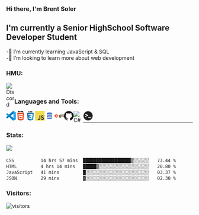 ### Hi there, I'm Brent Soler



## I'm currently a Senior HighSchool Software Developer Student

-🌱 I’m currently learning JavaScript & SQL<br>
-🌱 I’m looking to learn more about web development

### HMU:

[<img align="left" alt="Discord" width="22px" src="https://www.freepnglogos.com/uploads/discord-logo-png/concours-discord-cartes-voeux-fortnite-france-6.png"/>][discord]

<br />

### Languages and Tools:

<img align="left" alt="Visual Studio Code" width="26px" src="https://raw.githubusercontent.com/github/explore/80688e429a7d4ef2fca1e82350fe8e3517d3494d/topics/visual-studio-code/visual-studio-code.png" />
<img align="left" alt="HTML5" width="26px" src="https://raw.githubusercontent.com/github/explore/80688e429a7d4ef2fca1e82350fe8e3517d3494d/topics/html/html.png" />
<img align="left" alt="CSS3" width="26px" src="https://raw.githubusercontent.com/github/explore/80688e429a7d4ef2fca1e82350fe8e3517d3494d/topics/css/css.png" />
<img align="left" alt="JavaScript" width="26px" src="https://raw.githubusercontent.com/github/explore/80688e429a7d4ef2fca1e82350fe8e3517d3494d/topics/javascript/javascript.png" />
<img align="left" alt="SQL" width="26px" src="https://raw.githubusercontent.com/github/explore/80688e429a7d4ef2fca1e82350fe8e3517d3494d/topics/sql/sql.png" />
<img align="left" alt="Git" width="26px" src="https://raw.githubusercontent.com/github/explore/80688e429a7d4ef2fca1e82350fe8e3517d3494d/topics/git/git.png" />
<img align="left" alt="GitHub" width="26px" src="https://raw.githubusercontent.com/github/explore/78df643247d429f6cc873026c0622819ad797942/topics/github/github.png" />
<img align="left" alt="C#" width="26px" src="https://www.freeiconspng.com/uploads/c-logo-icon-18.png" />
<img align="left" alt="Terminal" width="26px" src="https://raw.githubusercontent.com/github/explore/80688e429a7d4ef2fca1e82350fe8e3517d3494d/topics/terminal/terminal.png" />

<br />

---
### Stats:
<img src = "https://github-readme-stats.vercel.app/api?username=BrentSoler&&show_icons=true&title_color=ffffff&icon_color=bb2acf&text_color=daf7dc&bg_color=151515">

<!--START_SECTION:waka-->
```text
CSS          14 hrs 57 mins  ██████████████████▒░░░░░░   73.44 % 
HTML         4 hrs 14 mins   █████▒░░░░░░░░░░░░░░░░░░░   20.80 % 
JavaScript   41 mins         █░░░░░░░░░░░░░░░░░░░░░░░░   03.37 % 
JSON         29 mins         ▓░░░░░░░░░░░░░░░░░░░░░░░░   02.38 % 
```
<!--END_SECTION:waka-->

### Visitors:
![visitors](https://visitor-badge.glitch.me/badge?page_id=BrentSoler&left_color.=green&right_color=red)


[discord]: https://discordapp.com/users/asdfgh12300#2360/
